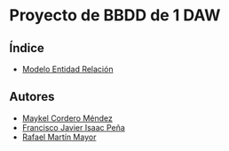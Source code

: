 <div align="justify";>

# Proyecto de BBDD de 1 DAW

## Índice
- [Modelo Entidad Relación](/modelo-er/)
## Autores

- [Maykel Cordero Méndez](https://github.com/)
- [Francisco Javier Isaac Peña](https://github.com/Dhokthor369)
- [Rafael Martín Mayor](https://github.com/RafaelMayor)


</div>